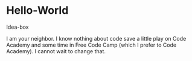# Hello-World
Idea-box

I am your neighbor. I know nothing about code save a little play on Code Academy and some time in Free Code Camp (which I prefer to Code Academy). I cannot wait to change that.
